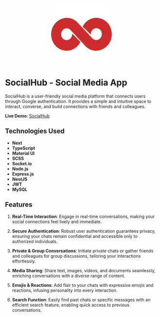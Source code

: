 <p align="center">
  <img width="200" height="200" src="public/socialhub-logo.png">
</p>

# SocialHub - Social Media App

SocialHub is a user-friendly social media platform that connects users through Google authentication. It provides a simple and intuitive space to interact, converse, and build connections with friends and colleagues.

**Live Demo**: [SocialHub](#)

## Technologies Used

- **Next**
- **TypeScript**
- **Material UI**
- **SCSS**
- **Socket.io**
- **Node.js**
- **Express.js**
- **NestJS**
- **JWT**
- **MySQL**

## Features

1. **Real-Time Interaction**: Engage in real-time conversations, making your social connections feel lively and immediate.

2. **Secure Authentication**: Robust user authentication guarantees privacy, ensuring your chats remain confidential and accessible only to authorized individuals.

3. **Private & Group Conversations**: Initiate private chats or gather friends and colleagues for group discussions, tailoring your interactions effortlessly.

4. **Media Sharing**: Share text, images, videos, and documents seamlessly, enriching conversations with a diverse range of content.

5. **Emojis & Reactions**: Add flair to your chats with expressive emojis and reactions, infusing personality into every interaction.

6. **Search Function**: Easily find past chats or specific messages with an efficient search feature, enabling quick access to previous conversations.
